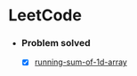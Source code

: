 # LeetCode

- ### Problem solved
  - [x] [running-sum-of-1d-array](https://leetcode.com/problems/running-sum-of-1d-array/description/) 

